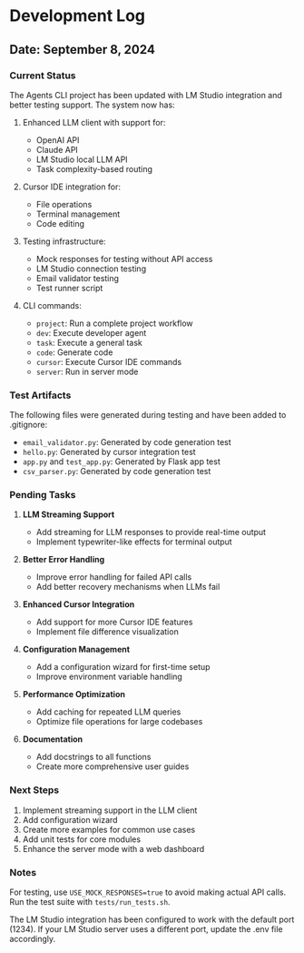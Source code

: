 # Development Log

## Date: September 8, 2024

### Current Status

The Agents CLI project has been updated with LM Studio integration and better testing support. The system now has:

1. Enhanced LLM client with support for:
   - OpenAI API
   - Claude API
   - LM Studio local LLM API
   - Task complexity-based routing

2. Cursor IDE integration for:
   - File operations
   - Terminal management
   - Code editing

3. Testing infrastructure:
   - Mock responses for testing without API access
   - LM Studio connection testing
   - Email validator testing
   - Test runner script

4. CLI commands:
   - `project`: Run a complete project workflow
   - `dev`: Execute developer agent
   - `task`: Execute a general task
   - `code`: Generate code
   - `cursor`: Execute Cursor IDE commands
   - `server`: Run in server mode

### Test Artifacts
The following files were generated during testing and have been added to .gitignore:
- `email_validator.py`: Generated by code generation test
- `hello.py`: Generated by cursor integration test
- `app.py` and `test_app.py`: Generated by Flask app test
- `csv_parser.py`: Generated by code generation test

### Pending Tasks

1. **LLM Streaming Support**
   - Add streaming for LLM responses to provide real-time output
   - Implement typewriter-like effects for terminal output

2. **Better Error Handling**
   - Improve error handling for failed API calls
   - Add better recovery mechanisms when LLMs fail

3. **Enhanced Cursor Integration**
   - Add support for more Cursor IDE features
   - Implement file difference visualization

4. **Configuration Management**
   - Add a configuration wizard for first-time setup
   - Improve environment variable handling

5. **Performance Optimization**
   - Add caching for repeated LLM queries
   - Optimize file operations for large codebases

6. **Documentation**
   - Add docstrings to all functions
   - Create more comprehensive user guides

### Next Steps

1. Implement streaming support in the LLM client
2. Add configuration wizard
3. Create more examples for common use cases
4. Add unit tests for core modules
5. Enhance the server mode with a web dashboard

### Notes

For testing, use `USE_MOCK_RESPONSES=true` to avoid making actual API calls. Run the test suite with `tests/run_tests.sh`.

The LM Studio integration has been configured to work with the default port (1234). If your LM Studio server uses a different port, update the .env file accordingly. 
